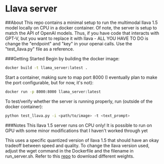 # Llava server

##About
This repo contains a minimal setup to run the multimodal llava 1.5 model locally on CPU in a docker container. Of note, the server is setup to match the API of OpenAI models. Thus, if you have code that interacts with GPT-V, but you want to replace it with llava - ALL YOU HAVE TO DO is change the "endpoint" and "key" in your openai calls. Use the "test_llava.py" file as a reference.

###Getting Started
Begin by building the docker image:

```bash
docker build -t llama_server:latest .
```

Start a container, making sure to map port 8000 (I eventually plan to make the port configurable, but for now, it's not):

```bash
docker run -p 8000:8000 llama_server:latest
```

To test/verify whether the server is running properly, run (outside of the docker container):

```bash
python test_llava.py -i <path/to/image> -t <text_prompt>
```


###Notes
This llava 1.5 server runs on CPU only! It is possible to run on GPU with some minor modifications that I haven't worked through yet

This uses a specific quantized version of llava 1.5 that should have an okay tradeoff between speed and quality. To change the llava version used, adjust the wget command in the Dockerfile and the filename in run_server.sh. Refer to this [repo](https://huggingface.co/mys/ggml_llava-v1.5-7b/tree/main) to download different weights.


